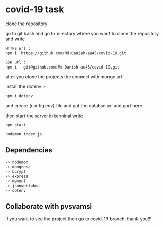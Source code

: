 #                                                      covid-19 task

clone the repository

go to git bash and go to directory where you want to clone the repository and write 


```bash
HTTPS url :
npm i  https://github.com/Md-Danish-au45/covid-19.git 

SSH url :
npm i   git@github.com:Md-Danish-au45/covid-19.git
```

after you clone the projects the connect with mongo url

install the dotenv :- 
```bash
npm i dotenv
```


and creare (config.env) file  and put the databse url and port here

then start the server in terminal
write 
```bash
npm start
```

```bash
nodemon index.js
```

## Dependencies

```bash
-> nodemon
-> mongoose 
-> bcrypt 
-> express 
-> moment 
-> jsonwebtoken 
-> dotenv 

```

## Collaborate with pvsvamsi

if you want to see the project then go to covid-19 branch.
thank you!!!
